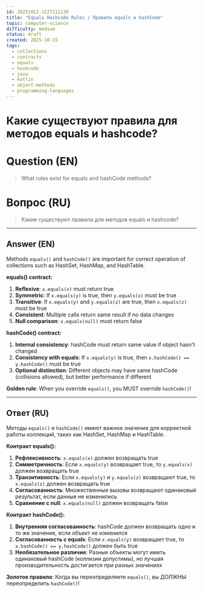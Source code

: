 ```yaml
---
id: 20251012-1227111130
title: "Equals Hashcode Rules / Правила equals и hashCode"
topic: computer-science
difficulty: medium
status: draft
created: 2025-10-15
tags:
  - collections
  - contracts
  - equals
  - hashcode
  - java
  - kotlin
  - object-methods
  - programming-languages
---
```

# Какие существуют правила для методов equals и hashcode?

# Question (EN)
> What rules exist for equals and hashCode methods?

# Вопрос (RU)
> Какие существуют правила для методов equals и hashcode?

---

## Answer (EN)

Methods `equals()` and `hashCode()` are important for correct operation of collections such as HashSet, HashMap, and HashTable.

**equals() contract:**
1. **Reflexive**: `x.equals(x)` must return true
2. **Symmetric**: If `x.equals(y)` is true, then `y.equals(x)` must be true
3. **Transitive**: If `x.equals(y)` and `y.equals(z)` are true, then `x.equals(z)` must be true
4. **Consistent**: Multiple calls return same result if no data changes
5. **Null comparison**: `x.equals(null)` must return false

**hashCode() contract:**
1. **Internal consistency**: hashCode must return same value if object hasn't changed
2. **Consistency with equals**: If `x.equals(y)` is true, then `x.hashCode() == y.hashCode()` must be true
3. **Optional distinction**: Different objects may have same hashCode (collisions allowed), but better performance if different

**Golden rule**: When you override `equals()`, you MUST override `hashCode()`!

---

## Ответ (RU)

Методы `equals()` и `hashCode()` имеют важное значение для корректной работы коллекций, таких как HashSet, HashMap и HashTable.

**Контракт equals():**
1. **Рефлексивность**: `x.equals(x)` должен возвращать true
2. **Симметричность**: Если `x.equals(y)` возвращает true, то `y.equals(x)` должен возвращать true
3. **Транзитивность**: Если `x.equals(y)` и `y.equals(z)` возвращают true, то `x.equals(z)` должен возвращать true
4. **Согласованность**: Множественные вызовы возвращают одинаковый результат, если данные не изменились
5. **Сравнение с null**: `x.equals(null)` должен возвращать false

**Контракт hashCode():**
1. **Внутренняя согласованность**: hashCode должен возвращать одно и то же значение, если объект не изменился
2. **Согласованность с equals**: Если `x.equals(y)` возвращает true, то `x.hashCode() == y.hashCode()` должен быть true
3. **Необязательное различие**: Разные объекты могут иметь одинаковый hashCode (коллизии допустимы), но лучшая производительность достигается при разных значениях

**Золотое правило**: Когда вы переопределяете `equals()`, вы ДОЛЖНЫ переопределить `hashCode()`!

